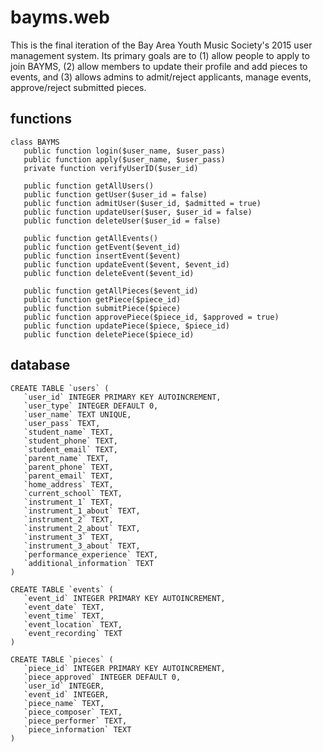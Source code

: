 # bayms.web
This is the final iteration of the Bay Area Youth Music Society's 2015 user
management system. Its primary goals are to (1) allow people to apply to join
BAYMS, (2) allow members to update their profile and add pieces to events, and
(3) allows admins to admit/reject applicants, manage events, approve/reject
submitted pieces.

## functions
```
class BAYMS
   public function login($user_name, $user_pass)
   public function apply($user_name, $user_pass)
   private function verifyUserID($user_id)

   public function getAllUsers()
   public function getUser($user_id = false)
   public function admitUser($user_id, $admitted = true)
   public function updateUser($user, $user_id = false)
   public function deleteUser($user_id = false)

   public function getAllEvents()
   public function getEvent($event_id)
   public function insertEvent($event)
   public function updateEvent($event, $event_id)
   public function deleteEvent($event_id)

   public function getAllPieces($event_id)
   public function getPiece($piece_id)
   public function submitPiece($piece)
   public function approvePiece($piece_id, $approved = true)
   public function updatePiece($piece, $piece_id)
   public function deletePiece($piece_id)
```

## database
```
CREATE TABLE `users` (
   `user_id` INTEGER PRIMARY KEY AUTOINCREMENT,
   `user_type` INTEGER DEFAULT 0,
   `user_name` TEXT UNIQUE,
   `user_pass` TEXT,
   `student_name` TEXT,
   `student_phone` TEXT,
   `student_email` TEXT,
   `parent_name` TEXT,
   `parent_phone` TEXT,
   `parent_email` TEXT,
   `home_address` TEXT,
   `current_school` TEXT,
   `instrument_1` TEXT,
   `instrument_1_about` TEXT,
   `instrument_2` TEXT,
   `instrument_2_about` TEXT,
   `instrument_3` TEXT,
   `instrument_3_about` TEXT,
   `performance_experience` TEXT,
   `additional_information` TEXT
)
```

```
CREATE TABLE `events` (
   `event_id` INTEGER PRIMARY KEY AUTOINCREMENT,
   `event_date` TEXT,
   `event_time` TEXT,
   `event_location` TEXT,
   `event_recording` TEXT
)
```

```
CREATE TABLE `pieces` (
   `piece_id` INTEGER PRIMARY KEY AUTOINCREMENT,
   `piece_approved` INTEGER DEFAULT 0,
   `user_id` INTEGER,
   `event_id` INTEGER,
   `piece_name` TEXT,
   `piece_composer` TEXT,
   `piece_performer` TEXT,
   `piece_information` TEXT
)
```
